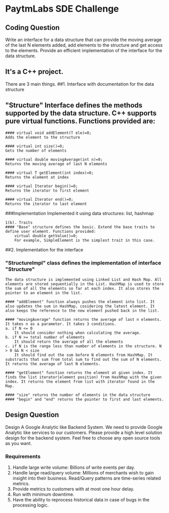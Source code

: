 # PaytmLabs SDE Challenge

## Coding Question

Write an interface for a data structure that can provide the moving average of the last N elements added, add elements to the structure and get access to the elements. Provide an efficient implementation of the interface for the data structure.


## It's a C++ project.

There are 3 main things.
##1. Interface with documentation for the data structure

## "Structure" Interface defines the methods supported by the data structure. C++ supports pure virtual functions. Functions provided are:

	#### virtual void addElement(T ele)=0;
	Adds the element to the structure
	
	#### virtual int size()=0;
	Gets the number of elements

	#### virtual double movingAverage(int n)=0;
	Returns the moving average of last N elements

	#### virtual T getElement(int index)=0;
	Returns the element at index 

	#### virtual Iterator begin()=0;
	Returns the iterator to first element

	#### virtual Iterator end()=0;
	Returns the iterator to last element

###Implementation
   Implemented it using data structures: list, hashmap

	1(b). Traits
	#### "Base" structure defines the basic. Extend the base traits to define user element. Functions provided:
		virtual double getValue()=0;
		For example, SimpleElement is the simplest trait in this case.

##2. Implementation for the interface

### "StructureImpl" class defines the implementation of interface "Structure"

	The data structure is implemented using Linked List and Hash Map. All elements are stored sequentially in the List. HashMap is used to store the sum of all the elements so far at each index. It also stores the pointer to an element in the list. 

	#### "addElement" function always pushes the element into list. It also updates the sum in HashMap, cosidering the latest element. It also keeps the reference to the new element pushed back in the list.

	#### "movingAverage" function returns the average of last n elements. It takes n as a parameter. It takes 3 conditions.
	a. if N <= 0
		It should consider nothing when calculating the average.
	b. if N >= total number of elements
		It should return the average of all the elements
	c. if N is the range less than number of elements in the structure. N > 0 && N < size	
		It should find out the sum before N elements from HashMap. It substracts that sum from total sum to find out the sum of N elements. It returns the average of last N elements.
	
	#### "getElement" function returns the element at given index. It finds the list iterator(element position) from HashMap with the given index. It returns the element from list with iterator found in the Map.

	#### "size" returns the number of elements in the data structure
	#### "begin" and "end" returns the pointer to first and last elements.






## Design Question

Design A Google Analytic like Backend System.
We need to provide Google Analytic like services to our customers. Please provide a high level solution design for the backend system. Feel free to choose any open source tools as you want.

### Requirements

1. Handle large write volume: Billions of write events per day.
2. Handle large read/query volume: Millions of merchants wish to gain insight into their business. Read/Query patterns are time-series related metrics.
3. Provide metrics to customers with at most one hour delay.
4. Run with minimum downtime.
5. Have the ability to reprocess historical data in case of bugs in the processing logic.

